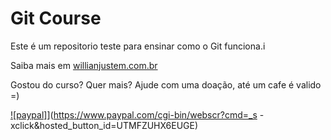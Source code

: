 # Git Course

Este é um repositorio teste para ensinar como o Git funciona.i


Saiba mais em [willianjustem.com.br](http://willianjusten.com.br)

Gostou do curso? Quer mais? Ajude com uma doação, até um cafe é valido =)

[![paypal]](https://www.paypalobjects.com/en_US/i/btn/btn_donateCC_LG.gif)](https://www.paypal.com/cgi-bin/webscr?cmd=_s
-xclick&hosted_button_id=UTMFZUHX6EUGE)
